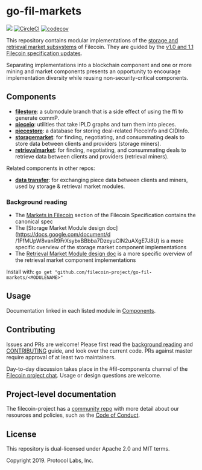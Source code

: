 # go-fil-markets
[![](https://img.shields.io/badge/made%20by-Protocol%20Labs-blue.svg?style=flat-square)](http://ipn.io)
[![CircleCI](https://circleci.com/gh/filecoin-project/go-fil-markets.svg?style=svg)](https://circleci.com/gh/filecoin-project/go-fil-markets)
[![codecov](https://codecov.io/gh/filecoin-project/go-fil-markets/branch/master/graph/badge.svg)](https://codecov.io/gh/filecoin-project/go-fil-markets)

This repository contains modular implementations of the [storage and retrieval market subsystems](https://filecoin-project.github.io/specs/#systems__filecoin_markets) of Filecoin. They are guided by the [v1.0 and 1.1 Filecoin specification updates](https://filecoin-project.github.io/specs/#intro__changelog). 

Separating implementations into a blockchain component and one or more mining and market components presents an opportunity to encourage implementation diversity while reusing non-security-critical components.

## Components

* **[filestore](./filestore)**: a submodule branch that is a side effect of using the ffi to
 generate commP.
* **[pieceio](./pieceio)**: utilities that take IPLD graphs and turn them into pieces.
* **[piecestore](./piecestore)**:  a database for storing deal-related PieceInfo and CIDInfo. 
* **[storagemarket](./storagemarket)**: for finding, negotiating, and consummating deals to
 store data between clients and providers (storage miners).
* **[retrievalmarket](./retrievalmarket)**: for finding, negotiating, and consummating deals to
 retrieve data between clients and providers (retrieval miners).

Related components in other repos:
* **[data transfer](https://github.com/filecoin-project/go-data-transfer)**: for exchanging piece data between clients and miners, used by storage & retrieval market modules.

### Background reading
* The [Markets in Filecoin](https://filecoin-project.github.io/specs/#systems__filecoin_markets) section of the Filecoin Specification contains the canonical spec
* The [Storage Market Module design doc](https://docs.google.com/document/d
/1FfMUpW8vanR9FrXsybxBBbba7DzeyuCIN2uAXgE7J8U) is a more specific overview of the storage market
 component implementations
* The 
[Retrieval Market Module design doc](https://docs.google.com/document/d/1SyUDXzbGwYwoKMUWwE9_8IIjHshecLo_k7PdKQ0WK9g/edit#heading=h.uq51khvyisgr) 
is a more specific overview of the retrieval market component implementations

Install with:
`go get "github.com/filecoin-project/go-fil-markets/<MODULENAME>"`

## Usage
Documentation linked in each listed module in [Components](#Components).

## Contributing
Issues and PRs are welcome! Please first read the [background reading](#background-reading) and [CONTRIBUTING](.go-fil-markets/CONTRIBUTING.md) guide, and look over the current code. PRs against master require approval of at least two maintainers. 

Day-to-day discussion takes place in the #fil-components channel of the [Filecoin project chat](https://github.com/filecoin-project/community#chat). Usage or design questions are welcome.

## Project-level documentation
The filecoin-project has a [community repo](https://github.com/filecoin-project/community) with more detail about our resources and policies, such as the [Code of Conduct](https://github.com/filecoin-project/community/blob/master/CODE_OF_CONDUCT.md).

## License
This repository is dual-licensed under Apache 2.0 and MIT terms.

Copyright 2019. Protocol Labs, Inc.
